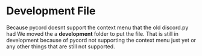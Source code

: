 # Development File 
Because pycord doesnt support the context menu that the old discord.py had
We moved the a **development** folder to put the file. That is still in development because of pycord not supporting the context menu just yet or any other things that are still not supported.